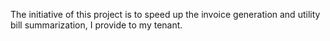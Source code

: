 The initiative of this project is to speed up the invoice generation and utility bill summarization, I provide to my tenant.
